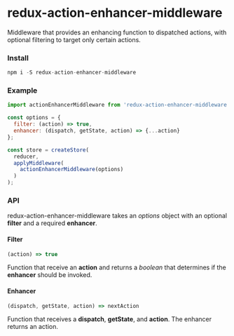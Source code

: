 # redux-action-enhancer-middleware
Middleware that provides an enhancing function to dispatched actions, with optional filtering to target only certain actions.

### Install

```js
npm i -S redux-action-enhancer-middleware
```

### Example

```js
import actionEnhancerMiddleware from 'redux-action-enhancer-middleware';

const options = {
  filter: (action) => true,
  enhancer: (dispatch, getState, action) => {...action}
};

const store = createStore(
  reducer,
  applyMiddleware(
    actionEnhancerMiddleware(options)
  )
);
```

### API

redux-action-enhancer-middleware takes an _options_ object with an optional __filter__ and a required __enhancer__.

#### Filter

```js
(action) => true
```

Function that receive an __action__ and returns a _boolean_ that determines if the __enhancer__ should be invoked.

#### Enhancer

```js
(dispatch, getState, action) => nextAction
```

Function that receives a __dispatch__, __getState__, and __action__. The enhancer returns an action.
